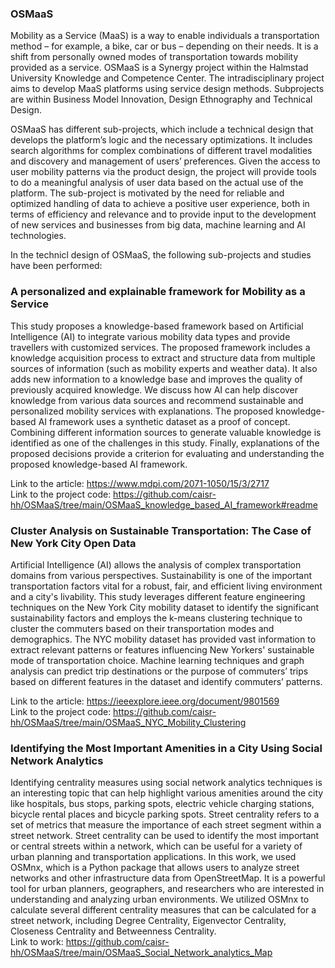 ### OSMaaS

Mobility as a Service (MaaS) is a way to enable individuals a transportation method – for example, a bike, car or bus – depending on their needs. It is a shift from personally owned modes of transportation towards mobility provided as a service. OSMaaS is a Synergy project within the Halmstad University Knowledge and Competence Center. The intradisciplinary project aims to develop MaaS platforms using service design methods. Subprojects are within Business Model Innovation, Design Ethnography and Technical Design. 

OSMaaS has different sub-projects, which include a technical design that develops the platform’s logic and the necessary optimizations. It includes search algorithms for complex combinations of different travel modalities and discovery and management of users’ preferences. Given the access to user mobility patterns via the product design, the project will provide tools to do a meaningful analysis of user data based on the actual use of the platform. The sub-project is motivated by the need for reliable and optimized handling of data to achieve a positive user experience, both in terms of efficiency and relevance and to provide input to the development of new services and businesses from big data, machine learning and AI technologies.

In the technicl design of OSMaaS, the following sub-projects and studies have been performed:


### A personalized and explainable framework for Mobility as a Service 

This study proposes a knowledge-based framework based on Artificial Intelligence (AI) to integrate various mobility data types and provide travellers with customized services. The proposed framework includes a knowledge acquisition process to extract and structure data from multiple sources of information (such as mobility experts and weather data). It also adds new information to a knowledge base and improves the quality of previously acquired knowledge. We discuss how AI can help discover knowledge from various data sources and recommend sustainable and personalized mobility services with explanations. The proposed knowledge-based AI framework uses a synthetic dataset as a proof of concept. Combining different information sources to generate valuable knowledge is identified as one of the challenges in this study. Finally, explanations of the proposed decisions provide a criterion for evaluating and understanding the proposed knowledge-based AI framework. 

Link to the article: https://www.mdpi.com/2071-1050/15/3/2717
</br>Link to the project code: https://github.com/caisr-hh/OSMaaS/tree/main/OSMaaS_knowledge_based_AI_framework#readme


### Cluster Analysis on Sustainable Transportation: The Case of New York City Open Data

Artificial Intelligence (AI) allows the analysis of complex transportation domains from various perspectives. Sustainability is one of the important transportation factors vital for a robust, fair, and efficient living environment and a city's livability. This study leverages different feature engineering techniques on the New York City mobility dataset to identify the significant sustainability factors and employs the k-means clustering technique to cluster the commuters based on their transportation modes and demographics. The NYC mobility dataset has provided vast information to extract relevant patterns or features influencing New Yorkers' sustainable mode of transportation choice. Machine learning techniques and graph analysis can predict trip destinations or the purpose of commuters’ trips based on different features in the dataset and identify commuters’ patterns.

Link to the article:  https://ieeexplore.ieee.org/document/9801569
</br>Link to the project code: https://github.com/caisr-hh/OSMaaS/tree/main/OSMaaS_NYC_Mobility_Clustering 

### Identifying the Most Important Amenities in a City Using Social Network Analytics

Identifying centrality measures using social network analytics techniques is an interesting topic that can help highlight various amenities around the city like hospitals, bus stops, parking spots, electric vehicle charging stations, bicycle rental places and bicycle parking spots. Street centrality refers to a set of metrics that measure the importance of each street segment within a street network. Street centrality can be used to identify the most important or central streets within a network, which can be useful for a variety of urban planning and transportation applications. 
In this work, we used OSMnx, which is a Python package that allows users to analyze street networks and other infrastructure data from OpenStreetMap. It is a powerful tool for urban planners, geographers, and researchers who are interested in understanding and analyzing urban environments. We utilized OSMnx to calculate several different centrality measures that can be calculated for a street network, including Degree Centrality, Eigenvector Centrality, Closeness Centrality and Betweenness Centrality.
<br/>
Link to work: https://github.com/caisr-hh/OSMaaS/tree/main/OSMaaS_Social_Network_analytics_Map 
